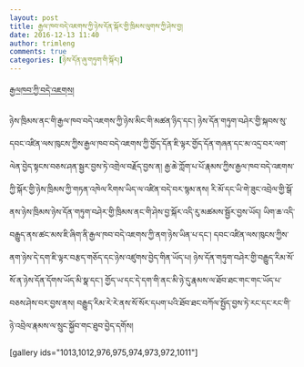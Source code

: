 ```yaml
---
layout: post
title: རྒྱལ་ཁབ་བདེ་འཇགས་ཀྱི་ཉེས་དོན་སྐོར་གྱི་ཁྲིམས་ལུགས་ཀྱི་ཤེས་བྱ།
date: 2016-12-13 11:40
author: trimleng
comments: true
categories: [ཉེས་དོན་ཞུ་གཏུག་གི་སྐོར།]
---
```

<a href="http://trimleng.cn/wp-content/uploads/2016/12/Natl-Sec-Fact-Sheet-རྒྱལཁབ་ཀྱི་བདེ་འཇགས་.pdf">རྒྱལཁབ་ཀྱི་བདེ་འཇགས།</a>

<span style="font-weight: 400;">ཉེས་ཁྲིམས་ནང་གི་རྒྱལ་</span><span style="font-weight: 400;">ཁབ་བདེ་འཇགས་ཀྱི་ཉེས་མིང་གི་མཚན་ཉིད་དང་། ཉེས་དོན་གཏུག་བཤེར་གྱི་སྐབས་སུ་དབང་འཛིན་ལས་ཁུངས་ཀྱིས་རྒྱལ་ཁབ་བདེ་འཇགས་ཀྱི་གྱོད་དོན་ཇི་ལྟར་གྱོད་དོན་གཞན་དང་མ་འདྲ་བར་ལག་ལེན་བྱེད་སྟངས་བཅས་ཤན་སྦྱར་བྱས་ཏེ་འགྲེལ་བརྗོད་བྱས་ན། རྒྱ་ཆེ་ཀློག་པ་པོ་རྣམས་ཀྱིས་རྒྱལ་ཁབ་བདེ་འཇགས་ཀྱི་སྐོར་གྱི་ཉེས་ཁྲིམས་ཀྱི་གཏན་འཁེལ་རིགས་ཡིད་ལ་འཛིན་བདེ་བར་སྙམ་ནས། རི་མོ་དང་ཡི་གེ་ཟུང་འབྲེལ་གྱི་སྒོ་ནས་ཉེས་ཁྲིམས་ཉེས་དོན་གཏུག་བཤེར་གྱི་ཁྲིམས་ནང་གི་ཤེས་བྱ་སྐོར་འདི་རུ་མཚམས་སྦྱོར་བྱས་ཡོད། ཡིག་ཆ་འདི་བརྒྱུད་ནས་ཚང་མས་ཇི་ཞིག་ནི་རྒྱལ་ཁབ་བདེ་འཇགས་ཀྱི་ནག་ཉེས་ཡིན་པ་དང་། དབང་འཛིན་ལས་ཁུངས་ཀྱིས་ནག་ཉེས་དེ་དག་ཇི་ལྟར་བརྩད་གཅོད་དང་ཉེས་འཛུགས་བྱེད་གིན་ཡོད་པ། ཉེས་དོན་གཏུག་བཤེར་གྱི་བརྒྱུད་རིམ་སོ་སོ་ན་ཉེས་དོན་དོགས་ཡོད་མི་སྣ་དང་། གྱོད་ཡ་དང་དེ་དག་གི་ནང་མི་ཉེ་དུ་རྣམས་ལ་ཐོབ་ཐང་གང་གང་ཡོད་པ་བཅས་ཤེས་བར་བྱས་ནས། བརྒྱུད་རིམ་རེ་རེ་ནས་སོ་སོར་དཔག་པའི་ཐོབ་ཐང་བཀོལ་སྤྱོད་བྱས་ཏེ་རང་དང་རང་གི་ཉེ་འབྲེལ་རྣམས་ལ་སྲུང་སྐྱོབ་གང་ཐུབ་བྱེད་དགོས།</span><!--more-->

[gallery ids="1013,1012,976,975,974,973,972,1011"]

